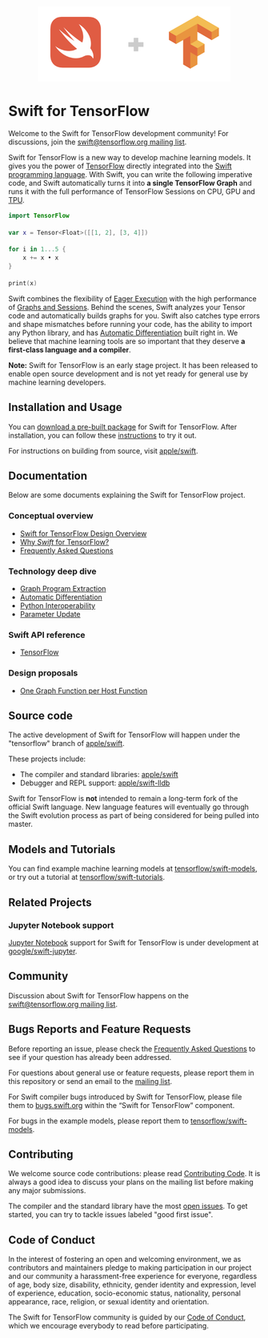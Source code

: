 <p align="center">
  <img src="images/logo.png">
</p>

# Swift for TensorFlow

Welcome to the Swift for TensorFlow development community! For discussions, join the [swift@tensorflow.org mailing list](https://groups.google.com/a/tensorflow.org/d/forum/swift).

Swift for TensorFlow is a new way to develop machine learning models. It
gives you the power of
[TensorFlow](https://www.tensorflow.org) directly integrated into the
[Swift programming language](https://swift.org/about).
With Swift, you can write the following imperative code, and Swift 
automatically turns it into **a single TensorFlow Graph** and runs it 
with the full performance of TensorFlow Sessions on CPU, GPU and 
[TPU](https://cloud.google.com/tpu).

```swift
import TensorFlow

var x = Tensor<Float>([[1, 2], [3, 4]])

for i in 1...5 {
    x += x • x
}

print(x)
```

Swift combines the flexibility of 
[Eager Execution](https://www.tensorflow.org/programmers_guide/eager) with the 
high performance of [Graphs and Sessions](https://www.tensorflow.org/programmers_guide/graphs). 
Behind the scenes, Swift analyzes your Tensor code and automatically builds 
graphs for you. Swift also catches type errors and shape mismatches before running 
your code, has the ability to import any Python library, and has
[Automatic Differentiation](https://en.wikipedia.org/wiki/Automatic_differentiation)
built right in. We believe that machine learning tools are so important that they
deserve **a first-class language and a compiler**.

**Note:** Swift for TensorFlow is an early stage project. It has been released
to enable open source development and is not yet ready for general use
by machine learning developers.

## Installation and Usage

You can [download a pre-built package](Installation.md) for Swift for TensorFlow. 
After installation, you can follow these [instructions](Usage.md) to try it out.

For instructions on building from source, visit
[apple/swift](https://github.com/apple/swift/tree/tensorflow).

## Documentation

Below are some documents explaining the Swift for TensorFlow project.

### Conceptual overview

- [Swift for TensorFlow Design Overview](docs/DesignOverview.md)
- [Why *Swift* for TensorFlow?](docs/WhySwiftForTensorFlow.md)
- [Frequently Asked Questions](FAQ.md)

### Technology deep dive

- [Graph Program Extraction](docs/GraphProgramExtraction.md)
- [Automatic Differentiation](docs/AutomaticDifferentiation.md)
- [Python Interoperability](docs/PythonInteroperability.md)
- [Parameter Update](docs/ParameterUpdate.md)

### Swift API reference

- [TensorFlow](https://www.tensorflow.org/api_docs/swift/Structs/Tensor)

### Design proposals

- [One Graph Function per Host Function](proposals/OneGraphFunctionPerHostFunction.md)

## Source code

The active development of Swift for TensorFlow will happen under the 
"tensorflow" branch of
[apple/swift](https://github.com/apple/swift/tree/tensorflow).

These projects include:

- The compiler and standard libraries: [apple/swift](http://github.com/apple/swift/tree/tensorflow)
- Debugger and REPL support: [apple/swift-lldb](http://github.com/apple/swift-lldb/tree/tensorflow)

Swift for TensorFlow is **not** intended to remain a long-term fork of the official 
Swift language. New language features will eventually go through the Swift evolution process
as part of being considered for being pulled into master.

## Models and Tutorials

You can find example machine learning models at
[tensorflow/swift-models](https://github.com/tensorflow/swift-models), or try out a tutorial at
[tensorflow/swift-tutorials](https://github.com/tensorflow/swift-tutorials).

## Related Projects

### Jupyter Notebook support

[Jupyter Notebook](http://jupyter.org/) support for Swift for TensorFlow is under development at
[google/swift-jupyter](https://github.com/google/swift-jupyter).

## Community

Discussion about Swift for TensorFlow happens on the
[swift@tensorflow.org mailing list](https://groups.google.com/a/tensorflow.org/d/forum/swift).

## Bugs Reports and Feature Requests

Before reporting an issue, please check the [Frequently Asked Questions](FAQ.md) to see if your question has already been addressed.

For questions about general use or feature requests, please report them in this repository or send an email to the [mailing list](mailto:swift@tensorflow.org).

For Swift compiler bugs introduced by Swift for TensorFlow, please file them to [bugs.swift.org](https://bugs.swift.org) within the “Swift for TensorFlow” component.

For bugs in the example models, please report them to [tensorflow/swift-models](https://github.com/tensorflow/swift-models/issues).

## Contributing

We welcome source code contributions: please read 
[Contributing Code](https://swift.org/contributing/#contributing-code).
It is always a good idea to discuss your plans on the mailing list
before making any major submissions.

The compiler and the standard library have the most [open issues](https://github.com/google/swift/issues).
To get started, you can try to tackle issues labeled "good first issue".

## Code of Conduct

In the interest of fostering an open and welcoming environment, we as
contributors and maintainers pledge to making participation in our project and
our community a harassment-free experience for everyone, regardless of age, body
size, disability, ethnicity, gender identity and expression, level of
experience, education, socio-economic status, nationality, personal appearance,
race, religion, or sexual identity and orientation.

The Swift for TensorFlow community is guided by our [Code of
Conduct](CODE_OF_CONDUCT.md), which we encourage everybody to read before
participating.

